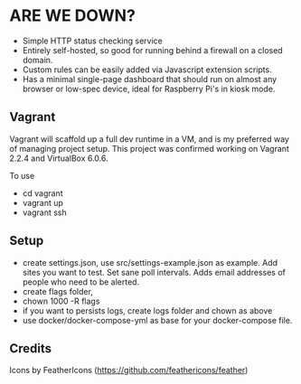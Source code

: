 # ARE WE DOWN?

- Simple HTTP status checking service
- Entirely self-hosted, so good for running behind a firewall on a closed domain.
- Custom rules can be easily added via Javascript extension scripts.
- Has a minimal single-page dashboard that should run on almost any browser or low-spec device, ideal for Raspberry Pi's in kiosk mode.

## Vagrant

Vagrant will scaffold up a full dev runtime in a VM, and is my preferred way of managing project setup. This project was confirmed working on Vagrant 2.2.4 and VirtualBox 6.0.6.

To use

- cd vagrant
- vagrant up
- vagrant ssh

## Setup

- create settings.json, use src/settings-example.json as example. Add sites you want to test. Set sane poll intervals. Adds email addresses of people who need to be alerted.
- create flags folder, 
- chown 1000 -R flags
- if you want to persists logs, create logs folder and chown as above
- use docker/docker-compose-yml as base for your docker-compose file.

## Credits

Icons by FeatherIcons (https://github.com/feathericons/feather)